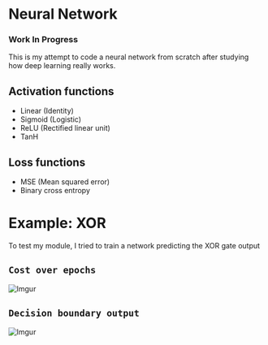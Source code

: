 # Neural Network
### Work In Progress
This is my attempt to code a neural network from scratch after studying how deep learning really works.

## Activation functions
* Linear (Identity)
* Sigmoid (Logistic)
* ReLU (Rectified linear unit)
* TanH

## Loss functions
* MSE (Mean squared error)
* Binary cross entropy

# Example: XOR
To test my module, I tried to train a network predicting the XOR gate output

## `Cost over epochs`
![Imgur](https://i.imgur.com/VXcARZu.png)

## `Decision boundary output`
![Imgur](https://i.imgur.com/wLL6cOD.png)
